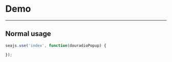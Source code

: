 # Demo

---

## Normal usage

````javascript
seajs.use('index', function(douradioPopup) {

});
````
